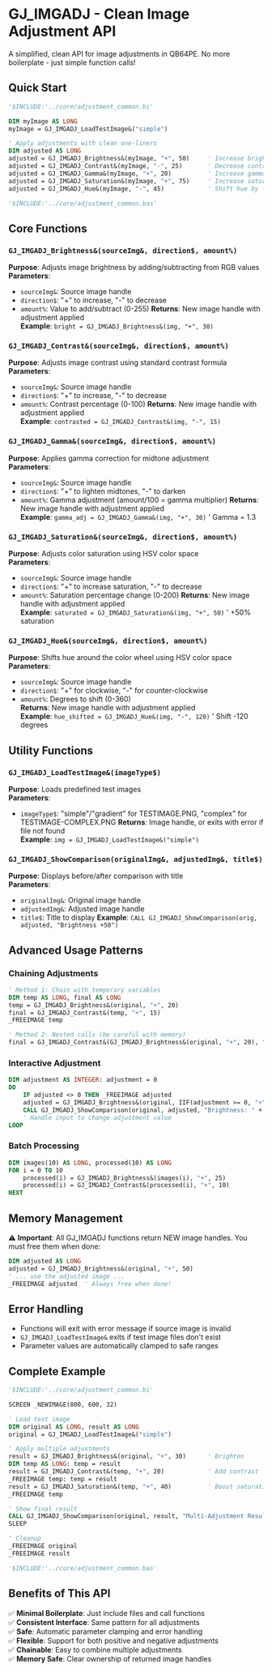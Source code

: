 # GJ_IMGADJ - Clean Image Adjustment API

A simplified, clean API for image adjustments in QB64PE. No more boilerplate - just simple function calls!

## Quick Start

```vb
'$INCLUDE:'../core/adjustment_common.bi'

DIM myImage AS LONG
myImage = GJ_IMGADJ_LoadTestImage&("simple")

' Apply adjustments with clean one-liners
DIM adjusted AS LONG
adjusted = GJ_IMGADJ_Brightness&(myImage, "+", 50)     ' Increase brightness by 50
adjusted = GJ_IMGADJ_Contrast&(myImage, "-", 25)       ' Decrease contrast by 25%
adjusted = GJ_IMGADJ_Gamma&(myImage, "+", 20)          ' Increase gamma to 1.2
adjusted = GJ_IMGADJ_Saturation&(myImage, "+", 75)     ' Increase saturation by 75%
adjusted = GJ_IMGADJ_Hue&(myImage, "-", 45)            ' Shift hue by -45 degrees

'$INCLUDE:'../core/adjustment_common.bas'
```

## Core Functions

### `GJ_IMGADJ_Brightness&(sourceImg&, direction$, amount%)`
**Purpose**: Adjusts image brightness by adding/subtracting from RGB values  
**Parameters**:
- `sourceImg&`: Source image handle
- `direction$`: "+" to increase, "-" to decrease  
- `amount%`: Value to add/subtract (0-255)
**Returns**: New image handle with adjustment applied  
**Example**: `bright = GJ_IMGADJ_Brightness&(img, "+", 30)`

### `GJ_IMGADJ_Contrast&(sourceImg&, direction$, amount%)`
**Purpose**: Adjusts image contrast using standard contrast formula  
**Parameters**:
- `sourceImg&`: Source image handle
- `direction$`: "+" to increase, "-" to decrease
- `amount%`: Contrast percentage (0-100)
**Returns**: New image handle with adjustment applied  
**Example**: `contrasted = GJ_IMGADJ_Contrast&(img, "-", 15)`

### `GJ_IMGADJ_Gamma&(sourceImg&, direction$, amount%)`
**Purpose**: Applies gamma correction for midtone adjustment  
**Parameters**:
- `sourceImg&`: Source image handle  
- `direction$`: "+" to lighten midtones, "-" to darken
- `amount%`: Gamma adjustment (amount/100 = gamma multiplier)
**Returns**: New image handle with adjustment applied  
**Example**: `gamma_adj = GJ_IMGADJ_Gamma&(img, "+", 30)` ' Gamma = 1.3

### `GJ_IMGADJ_Saturation&(sourceImg&, direction$, amount%)`
**Purpose**: Adjusts color saturation using HSV color space  
**Parameters**:
- `sourceImg&`: Source image handle
- `direction$`: "+" to increase saturation, "-" to decrease  
- `amount%`: Saturation percentage change (0-200)
**Returns**: New image handle with adjustment applied  
**Example**: `saturated = GJ_IMGADJ_Saturation&(img, "+", 50)` ' +50% saturation

### `GJ_IMGADJ_Hue&(sourceImg&, direction$, amount%)`
**Purpose**: Shifts hue around the color wheel using HSV color space  
**Parameters**:
- `sourceImg&`: Source image handle
- `direction$`: "+" for clockwise, "-" for counter-clockwise
- `amount%`: Degrees to shift (0-360)  
**Returns**: New image handle with adjustment applied  
**Example**: `hue_shifted = GJ_IMGADJ_Hue&(img, "-", 120)` ' Shift -120 degrees

## Utility Functions

### `GJ_IMGADJ_LoadTestImage&(imageType$)`
**Purpose**: Loads predefined test images  
**Parameters**:
- `imageType$`: "simple"/"gradient" for TESTIMAGE.PNG, "complex" for TESTIMAGE-COMPLEX.PNG
**Returns**: Image handle, or exits with error if file not found  
**Example**: `img = GJ_IMGADJ_LoadTestImage&("simple")`

### `GJ_IMGADJ_ShowComparison(originalImg&, adjustedImg&, title$)`
**Purpose**: Displays before/after comparison with title  
**Parameters**:
- `originalImg&`: Original image handle
- `adjustedImg&`: Adjusted image handle  
- `title$`: Title to display
**Example**: `CALL GJ_IMGADJ_ShowComparison(orig, adjusted, "Brightness +50")`

## Advanced Usage Patterns

### Chaining Adjustments
```vb
' Method 1: Chain with temporary variables
DIM temp AS LONG, final AS LONG
temp = GJ_IMGADJ_Brightness&(original, "+", 20)
final = GJ_IMGADJ_Contrast&(temp, "+", 15)
_FREEIMAGE temp

' Method 2: Nested calls (be careful with memory)
final = GJ_IMGADJ_Contrast&(GJ_IMGADJ_Brightness&(original, "+", 20), "+", 15)
```

### Interactive Adjustment
```vb
DIM adjustment AS INTEGER: adjustment = 0
DO
    IF adjusted <> 0 THEN _FREEIMAGE adjusted
    adjusted = GJ_IMGADJ_Brightness&(original, IIF(adjustment >= 0, "+", "-"), ABS(adjustment))
    CALL GJ_IMGADJ_ShowComparison(original, adjusted, "Brightness: " + STR$(adjustment))
    ' Handle input to change adjustment value
LOOP
```

### Batch Processing
```vb
DIM images(10) AS LONG, processed(10) AS LONG
FOR i = 0 TO 10
    processed(i) = GJ_IMGADJ_Brightness&(images(i), "+", 25)
    processed(i) = GJ_IMGADJ_Contrast&(processed(i), "+", 10)
NEXT
```

## Memory Management

⚠️ **Important**: All GJ_IMGADJ functions return NEW image handles. You must free them when done:

```vb
DIM adjusted AS LONG
adjusted = GJ_IMGADJ_Brightness&(original, "+", 50)
' ... use the adjusted image ...
_FREEIMAGE adjusted  ' Always free when done!
```

## Error Handling

- Functions will exit with error message if source image is invalid
- `GJ_IMGADJ_LoadTestImage&` exits if test image files don't exist
- Parameter values are automatically clamped to safe ranges

## Complete Example

```vb
'$INCLUDE:'../core/adjustment_common.bi'

SCREEN _NEWIMAGE(800, 600, 32)

' Load test image
DIM original AS LONG, result AS LONG
original = GJ_IMGADJ_LoadTestImage&("simple")

' Apply multiple adjustments
result = GJ_IMGADJ_Brightness&(original, "+", 30)      ' Brighten
DIM temp AS LONG: temp = result
result = GJ_IMGADJ_Contrast&(temp, "+", 20)            ' Add contrast  
_FREEIMAGE temp: temp = result
result = GJ_IMGADJ_Saturation&(temp, "+", 40)          ' Boost saturation
_FREEIMAGE temp

' Show final result
CALL GJ_IMGADJ_ShowComparison(original, result, "Multi-Adjustment Result")
SLEEP

' Cleanup
_FREEIMAGE original
_FREEIMAGE result

'$INCLUDE:'../core/adjustment_common.bas'
```

## Benefits of This API

✅ **Minimal Boilerplate**: Just include files and call functions  
✅ **Consistent Interface**: Same pattern for all adjustments  
✅ **Safe**: Automatic parameter clamping and error handling  
✅ **Flexible**: Support for both positive and negative adjustments  
✅ **Chainable**: Easy to combine multiple adjustments  
✅ **Memory Safe**: Clear ownership of returned image handles
